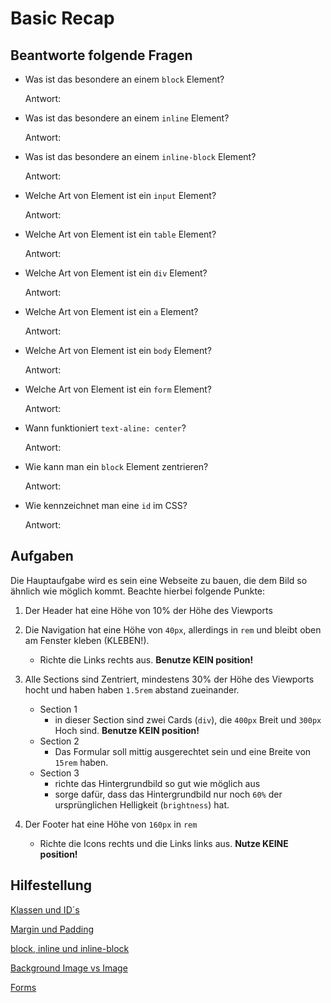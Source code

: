 # Basic Recap

## Beantworte folgende Fragen

- Was ist das besondere an einem `block` Element?

  Antwort:

- Was ist das besondere an einem `inline` Element?

  Antwort:

- Was ist das besondere an einem `inline-block` Element?

  Antwort:

- Welche Art von Element ist ein `input` Element?

  Antwort:

- Welche Art von Element ist ein `table` Element?

  Antwort:

- Welche Art von Element ist ein `div` Element?

  Antwort:

- Welche Art von Element ist ein `a` Element?

  Antwort:

- Welche Art von Element ist ein `body` Element?

  Antwort:

- Welche Art von Element ist ein `form` Element?

  Antwort:

- Wann funktioniert `text-aline: center`?

  Antwort:

- Wie kann man ein `block` Element zentrieren?

  Antwort:

- Wie kennzeichnet man eine `id` im CSS?

  Antwort:

## Aufgaben

Die Hauptaufgabe wird es sein eine Webseite zu bauen, die dem Bild so ähnlich wie möglich kommt. Beachte hierbei folgende Punkte:

1. Der Header hat eine Höhe von 10% der Höhe des Viewports

2. Die Navigation hat eine Höhe von `40px`, allerdings in `rem` und bleibt oben am Fenster kleben (KLEBEN!).

   - Richte die Links rechts aus. **Benutze KEIN position!**

3. Alle Sections sind Zentriert, mindestens 30% der Höhe des Viewports hocht und haben haben `1.5rem` abstand zueinander.

   - Section 1
     - in dieser Section sind zwei Cards (`div`), die `400px` Breit und `300px` Hoch sind. **Benutze KEIN position!**
   - Section 2
     - Das Formular soll mittig ausgerechtet sein und eine Breite von `15rem` haben.
   - Section 3
     - richte das Hintergrundbild so gut wie möglich aus
     - sorge dafür, dass das Hintergrundbild nur noch `60%` der ursprünglichen Helligkeit (`brightness`) hat.

4. Der Footer hat eine Höhe von `160px` in `rem`
   - Richte die Icons rechts und die Links links aus. **Nutze KEINE position!**

## Hilfestellung

[Klassen und ID´s](https://github.com/dci-fbw-wd-24-d07-a/resources/tree/main/02-UIB/01-fundamentals/02-UI-styles-classes-id#classes-vs-idś)

[Margin und Padding](https://github.com/dci-fbw-wd-24-d07-a/resources/tree/main/02-UIB/04-data/02-forms#formular)

[block, inline und inline-block](https://github.com/dci-fbw-wd-24-d07-a/resources/tree/main/02-UIB/02-Boxes/01-UI-Box-Model#ändern-der-eigenschaften-eines-elementes)

[Background Image vs Image](https://github.com/dci-fbw-wd-24-d07-a/resources/tree/main/02-UIB/02-Boxes/02-ui-bg#background-image-vs-image)

[Forms](https://github.com/dci-fbw-wd-24-d07-a/resources/tree/main/02-UIB/04-data/02-forms#formular)
